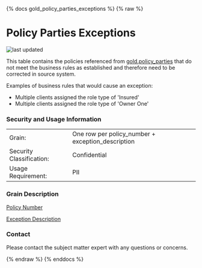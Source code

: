 {% docs gold_policy_parties_exceptions %}
{% raw %}

# Policy Parties Exceptions

![last updated](assets/update_badges/gold_policy_parties_exceptions.svg)

This table contains the policies referenced from 
[gold.policy_parties](#!/model/model.aaa_life_data_platform.gold_policy_parties) that do not 
meet the business rules as established and therefore need to be corrected in source system.

Examples of business rules that would cause an exception:
* Multiple clients assigned the role type of 'Insured'
* Multiple clients assigned the role type of 'Owner One'

### Security and Usage Information
|     |                                                    |
| --- |----------------------------------------------------|
| Grain:                   | One row per policy_number + exception_description |
| Security Classification: | Confidential |
| Usage Requirement:       | PII |

### Grain Description
[Policy Number](#!/model/model.aaa_life_data_platform.gold_policy_parties#policy_number)

[Exception Description](#!/model/model.aaa_life_data_platform.gold_policy_parties_exceptions#exception_description)

### Contact
Please contact the subject matter expert with any questions or concerns.

{% endraw %}
{% enddocs %}